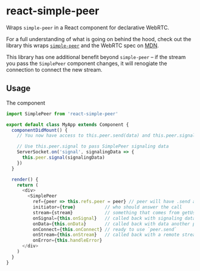 # react-simple-peer
Wraps `simple-peer` in a React component for declarative WebRTC.

For a full understanding of what is going on behind the hood, check out the
library this wraps [`simple-peer`](https://github.com/feross/simple-peer) and the
WebRTC spec on [MDN](https://developer.mozilla.org/en-US/docs/Web/API/WebRTC_API).

This library has one additional benefit beyond `simple-peer` – if the stream you
pass the `SimplePeer` component changes, it will renogiate the connection to
connect the new stream.

## Usage

The component

```javascript
import SimplePeer from 'react-simple-peer'

export default class MyApp extends Component {
  componentDidMount() {
    // You now have access to this.peer.send(data) and this.peer.signal

    // Use this.peer.signal to pass SimplePeer signaling data
    ServerSocket.on('signal', signalingData => {
      this.peer.signal(signalingData)
    })
  }

  render() {
    return (
      <div>
        <SimplePeer
          ref={peer => this.refs.peer = peer} // peer will have .send and .signal
          initiator={true}           // who should answer the call
          stream={stream}            // something that comes from getUserMedia
          onSignal={this.onSignal}   // called back with signaling data - needs to somehow get the data to another peer
          onData={this.onData}       // called back with data another peer sent
          onConnect={this.onConnect} // ready to use `peer.send`
          onStream={this.onStream}   // called back with a remote stream from a peer
          onError={this.handleError}
      </div>
    )
  }
}
```
